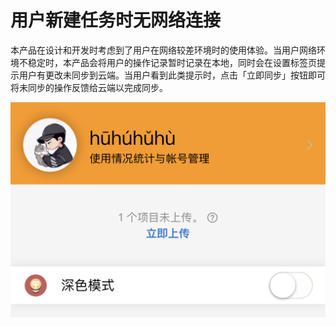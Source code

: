 # 用户新建任务时无网络连接

本产品在设计和开发时考虑到了用户在网络较差环境时的使用体验。当用户网络环境不稳定时，本产品会将用户的操作记录暂时记录在本地，同时会在设置标签页提示用户有更改未同步到云端。当用户看到此类提示时，点击「立即同步」按钮即可将未同步的操作反馈给云端以完成同步。

![提示用户当前有任务未完成同步](<../.gitbook/assets/image (14).png>)
